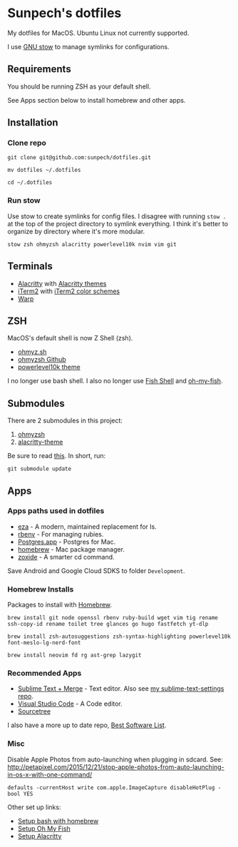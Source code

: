 # Sunpech's dotfiles

My dotfiles for MacOS. Ubuntu Linux not currently supported.

I use [GNU stow](https://www.gnu.org/software/stow/) to manage symlinks for configurations.

## Requirements

You should be running ZSH as your default shell.

See Apps section below to install homebrew and other apps.

## Installation

### Clone repo

```
git clone git@github.com:sunpech/dotfiles.git

mv dotfiles ~/.dotfiles

cd ~/.dotfiles
```

### Run stow

Use stow to create symlinks for config files. I disagree with running ```stow .``` at the top of the project directory to symlink everything. I think it's better to organize by directory where it's more modular.

```
stow zsh ohmyzsh alacritty powerlevel10k nvim vim git
```

## Terminals

* [Alacritty](https://alacritty.org/) with [Alacritty themes](https://github.com/alacritty/alacritty-theme)
* [iTerm2](http://www.iterm2.com/) with [iTerm2 color schemes](http://iterm2colorschemes.com/)
* [Warp](https://www.warp.dev/)

## ZSH

MacOS's default shell is now Z Shell (zsh).

* [ohmyz.sh](https://ohmyz.sh/)
* [ohmyzsh Github](https://github.com/ohmyzsh/ohmyzsh)
* [powerlevel10k theme](https://github.com/romkatv/powerlevel10k)

I no longer use bash shell. I also no longer use [Fish Shell](https://fishshell.com/) and [oh-my-fish](https://github.com/oh-my-fish/oh-my-fish).

## Submodules
There are 2 submodules in this project:

1. [ohmyzsh](https://github.com/ohmyzsh/ohmyzsh)
2. [alacritty-theme](https://github.com/alacritty/alacritty-theme)

Be sure to read [this](https://stackoverflow.com/questions/11420701/git-submodule-is-returning-blank/40426513). In short, run:

```
git submodule update
```

## Apps

### Apps paths used in dotfiles

* [eza](https://github.com/eza-community/eza) - A modern, maintained replacement for ls.
* [rbenv](https://github.com/sstephenson/rbenv) - For managing rubies.
* [Postgres.app](http://postgresapp.com/) - Postgres for Mac.
* [homebrew](http://brew.sh/) - Mac package manager.
* [zoxide](https://github.com/ajeetdsouza/zoxide) - A smarter cd command.

Save Android and Google Cloud SDKS to folder ```Development```.

### Homebrew Installs

Packages to install with [Homebrew](http://brew.sh/).

```
brew install git node openssl rbenv ruby-build wget vim tig rename ssh-copy-id rename toilet tree glances go hugo fastfetch yt-dlp
```

```
brew install zsh-autosuggestions zsh-syntax-highlighting powerlevel10k font-meslo-lg-nerd-font
```

```
brew install neovim fd rg ast-grep lazygit
```

### Recommended Apps

* [Sublime Text + Merge](https://www.sublimetext.com/) - Text editor. Also see [my sublime-text-settings repo](https://github.com/sunpech/sublime-text-settings).
* [Visual Studio Code](https://code.visualstudio.com/) - A Code editor.
* [Sourcetree](https://www.sourcetreeapp.com/)

I also have a more up to date repo, [Best Software List](https://github.com/sunpech/best_software_list).

### Misc

Disable Apple Photos from auto-launching when plugging in sdcard. See: http://petapixel.com/2015/12/21/stop-apple-photos-from-auto-launching-in-os-x-with-one-command/

```
defaults -currentHost write com.apple.ImageCapture disableHotPlug -bool YES
```

Other set up links:

* [Setup bash with homebrew](https://johndjameson.com/blog/updating-your-shell-with-homebrew/)
* [Setup Oh My Fish](https://github.com/oh-my-fish/oh-my-fish)
* [Setup Alacritty](https://www.josean.com/posts/how-to-setup-alacritty-terminal)
